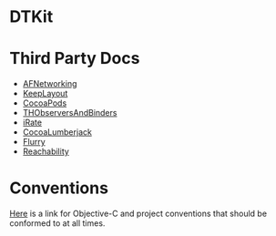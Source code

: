 DTKit
====

# Third Party Docs

* [AFNetworking](https://github.com/AFNetworking/AFNetworking)
* [KeepLayout](https://github.com/iMartinKiss/KeepLayout)
* [CocoaPods](http://cocoapods.org)
* [THObserversAndBinders](https://github.com/th-in-gs/THObserversAndBinders)
* [iRate](https://github.com/nicklockwood/iRate)
* [CocoaLumberjack](https://github.com/robbiehanson/CocoaLumberjack)
* [Flurry](http://www.flurry.com)
* [Reachability](https://github.com/tonymillion/Reachability)

# Conventions

[Here](https://github.com/Dynamit/DTKit/blob/master/CONVENTIONS.md) is a link for Objective-C and project conventions that should be conformed to at all times.